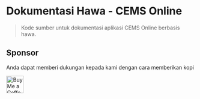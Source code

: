 # Dokumentasi Hawa - CEMS Online

> Kode sumber untuk dokumentasi aplikasi CEMS Online berbasis hawa.


## Sponsor

Anda dapat memberi dukungan kepada kami dengan cara memberikan kopi
  
<a href='https://ko-fi.com/annlumia' target='_blank'><img height='35' style='border:0px;height:46px;' src='https://az743702.vo.msecnd.net/cdn/kofi3.png?v=0' border='0' alt='Buy Me a Coffee at ko-fi.com' />

